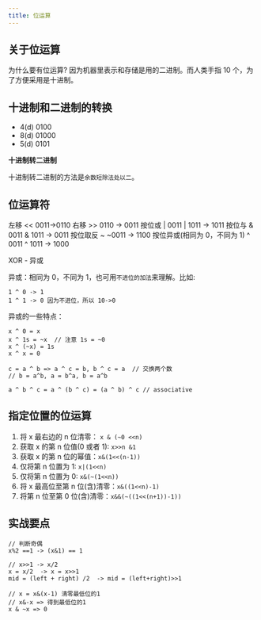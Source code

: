 ```yaml
---
title: 位运算
---
```


## 关于位运算

为什么要有位运算? 因为机器里表示和存储是用的二进制。而人类手指 10 个，为了方便采用是十进制。

## 十进制和二进制的转换

-   4(d) 0100
-   8(d) 01000
-   5(d) 0101

**十进制转二进制**

十进制转二进制的方法是`余数短除法处以二`。

## 位运算符

左移 << 0011->0110
右移 >> 0110 -> 0011
按位或 | 0011 | 1011 -> 1011
按位与 & 0011 & 1011 -> 0011
按位取反 ~ ~0011 -> 1100
按位异或(相同为 0，不同为 1) ^ 0011 ^ 1011 -> 1000

XOR - 异或

异或：相同为 0，不同为 1，也可用`不进位的加法`来理解。比如:

```
1 ^ 0 -> 1
1 ^ 1 -> 0 因为不进位，所以 10->0
```

异或的一些特点：

```
x ^ 0 = x
x ^ 1s = ~x  // 注意 1s = ~0
x ^ (~x) = 1s
x ^ x = 0

c = a ^ b => a ^ c = b, b ^ c = a  // 交换两个数
// b = a^b, a = b^a, b = a^b

a ^ b ^ c = a ^ (b ^ c) = (a ^ b) ^ c // associative
```

## 指定位置的位运算

1. 将 x 最右边的 n 位清零： `x & (~0 <<n)`
2. 获取 x 的第 n 位值(0 或者 1): `x>>n &1`
3. 获取 x 的第 n 位的幂值：`x&(1<<(n-1))`
4. 仅将第 n 位置为 1: `x|(1<<n)`
5. 仅将第 n 位置为 0: `x&(~(1<<n))`
6. 将 x 最高位至第 n 位(含)清零：`x&((1<<n)-1)`
7. 将第 n 位至第 0 位(含)清零：`x&&(~((1<<(n+1))-1))`

## 实战要点

```
// 判断奇偶
x%2 ==1 -> (x&1) == 1

// x>>1 -> x/2
x = x/2  -> x = x>>1
mid = (left + right) /2  -> mid = (left+right)>>1

// x = x&(x-1) 清零最低位的1
// x&-x => 得到最低位的1
x & ~x => 0
```
